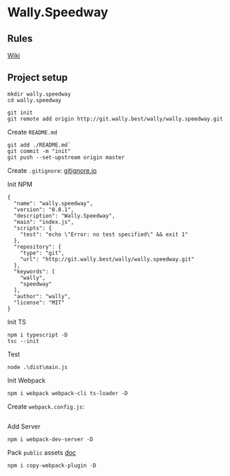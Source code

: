 # Wally.Speedway

## Rules

[Wiki](https://en.wikipedia.org/wiki/Motorcycle_speedway)

## Project setup

```
mkdir wally.speedway
cd wally.speedway

git init
git remote add origin http://git.wally.best/wally/wally.speedway.git
```

Create `README.md`

```
git add ./README.md`
git commit -m "init"
git push --set-upstream origin master
```

Create `.gitignore`: [gitignore.io](https://www.toptal.com/developers/gitignore?templates=node)

Init NPM

```
{                                                            
  "name": "wally.speedway",                                  
  "version": "0.0.1",                                        
  "description": "Wally.Speedway",                           
  "main": "index.js",                                        
  "scripts": {                                               
    "test": "echo \"Error: no test specified\" && exit 1"    
  },                                                         
  "repository": {                                            
    "type": "git",                                           
    "url": "http://git.wally.best/wally/wally.speedway.git"  
  },                                                         
  "keywords": [                                              
    "wally",                                                 
    "speedway"                                               
  ],                                                         
  "author": "wally",                                         
  "license": "MIT"                                           
}
```

Init TS

```
npm i typescript -D
tsc --init
```

Test

```
node .\dist\main.js
```

Init Webpack

```
npm i webpack webpack-cli ts-loader -D
```

Create `webpack.config.js`:

```

```

Add Server

```
npm i webpack-dev-server -D
```

Pack `public` assets [doc](https://webpack.js.org/plugins/copy-webpack-plugin/)

```
npm i copy-webpack-plugin -D
```